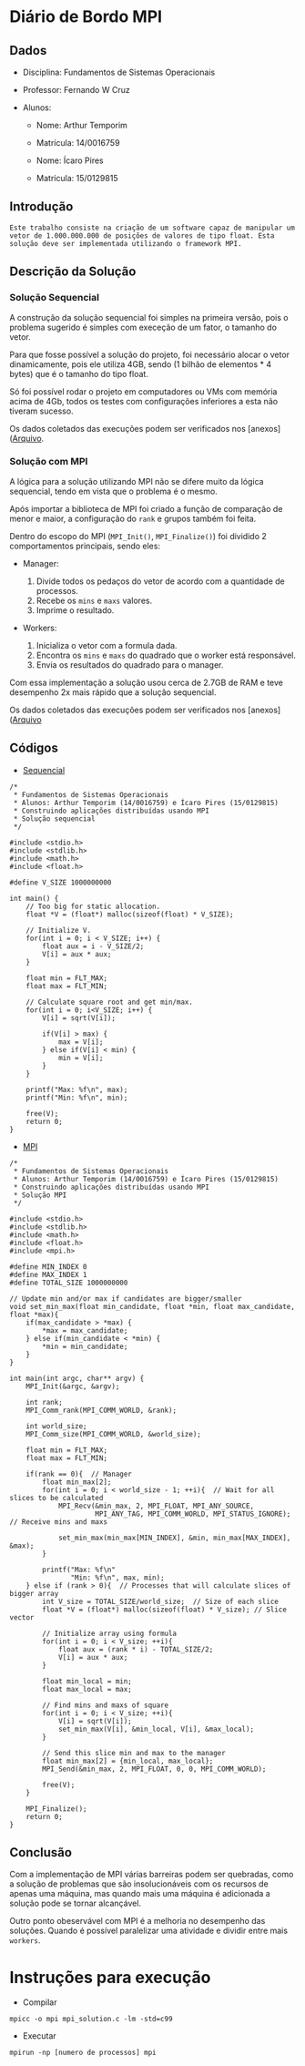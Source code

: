 # Diário de Bordo MPI

## Dados

* Disciplina: Fundamentos de Sistemas Operacionais
* Professor: Fernando W Cruz
* Alunos:

	* Nome: Arthur Temporim
	* Matrícula: 14/0016759

	* Nome: Ícaro Pires
	* Matrícula: 15/0129815

## Introdução

	Este trabalho consiste na criação de um software capaz de manipular um vetor de 1.000.000.000 de posições de valores de tipo float. Esta solução deve ser implementada utilizando o framework MPI.
	
## Descrição da Solução

### Solução Sequencial

A construção da solução sequencial foi simples na primeira versão, pois o problema sugerido é simples com execeção de um fator, o tamanho do vetor.

Para que fosse possível a solução do projeto, foi necessário alocar o vetor dinamicamente, pois ele utiliza 4GB, sendo (1 bilhão de elementos * 4 bytes) que é o tamanho do tipo float.

Só foi possível rodar o projeto em computadores ou VMs com memória acima de 4Gb, todos os testes com configurações inferiores a esta não tiveram sucesso.

Os dados coletados das execuções podem ser verificados nos [anexos]([Arquivo](https://github.com/icaropires/Fundamentos_Sistemas_Operacionais/blob/devel/mpi/doc/anexo_sequencial.md).

### Solução com MPI

A lógica para a solução utilizando MPI não se difere muito da lógica sequencial, tendo em vista que o problema é o mesmo.

Após importar a biblioteca de MPI foi criado a função de comparação de menor e maior, a configuração do `rank` e grupos também foi feita.

Dentro do escopo do MPI (`MPI_Init()`, `MPI_Finalize()`) foi dividido 2 comportamentos principais, sendo eles:

* Manager:

	1. Divide todos os pedaços do vetor de acordo com a quantidade de processos.
	2. Recebe os `mins` e `maxs` valores.
	3. Imprime o resultado.

* Workers:

	1. Inicializa o vetor com a formula dada.
	2. Encontra os `mins` e `maxs` do quadrado que o worker está responsável.
	3. Envia os resultados do quadrado para o manager.


Com essa implementação a solução usou cerca de 2.7GB de RAM e teve desempenho 2x mais rápido que a solução sequencial.

Os dados coletados das execuções podem ser verificados nos [anexos]([Arquivo](https://github.com/icaropires/Fundamentos_Sistemas_Operacionais/blob/devel/mpi/doc/anexo_mpi.md)

## Códigos

* [Sequencial](https://github.com/icaropires/Fundamentos_Sistemas_Operacionais/blob/devel/mpi/sequential_solution.c)

```
/*
 * Fundamentos de Sistemas Operacionais
 * Alunos: Arthur Temporim (14/0016759) e Ícaro Pires (15/0129815)
 * Construindo aplicações distribuídas usando MPI 
 * Solução sequencial
 */

#include <stdio.h>
#include <stdlib.h>
#include <math.h>
#include <float.h>

#define V_SIZE 1000000000

int main() {
	// Too big for static allocation.
	float *V = (float*) malloc(sizeof(float) * V_SIZE); 

	// Initialize V.
	for(int i = 0; i < V_SIZE; i++) {
		float aux = i - V_SIZE/2;
		V[i] = aux * aux;
	}

	float min = FLT_MAX;
	float max = FLT_MIN;

	// Calculate square root and get min/max.
	for(int i = 0; i<V_SIZE; i++) {
		V[i] = sqrt(V[i]);

		if(V[i] > max) {
			max = V[i];
		} else if(V[i] < min) {
			min = V[i];
		}
	}
	
	printf("Max: %f\n", max);
	printf("Min: %f\n", min);

	free(V);
	return 0;
}
```

* [MPI](https://github.com/icaropires/Fundamentos_Sistemas_Operacionais/blob/devel/mpi/mpi_solution.c)


```
/*
 * Fundamentos de Sistemas Operacionais
 * Alunos: Arthur Temporim (14/0016759) e Ícaro Pires (15/0129815)
 * Construindo aplicações distribuídas usando MPI 
 * Solução MPI
 */

#include <stdio.h>
#include <stdlib.h>
#include <math.h>
#include <float.h>
#include <mpi.h>

#define MIN_INDEX 0 
#define MAX_INDEX 1
#define TOTAL_SIZE 1000000000

// Update min and/or max if candidates are bigger/smaller
void set_min_max(float min_candidate, float *min, float max_candidate, float *max){
	if(max_candidate > *max) {
		*max = max_candidate;
	} else if(min_candidate < *min) {
		*min = min_candidate;
	}
}

int main(int argc, char** argv) {
	MPI_Init(&argc, &argv);

	int rank;
	MPI_Comm_rank(MPI_COMM_WORLD, &rank);

	int world_size;
	MPI_Comm_size(MPI_COMM_WORLD, &world_size);

	float min = FLT_MAX;
	float max = FLT_MIN;

	if(rank == 0){  // Manager
		float min_max[2];
		for(int i = 0; i < world_size - 1; ++i){  // Wait for all slices to be calculated
			MPI_Recv(&min_max, 2, MPI_FLOAT, MPI_ANY_SOURCE,
					 MPI_ANY_TAG, MPI_COMM_WORLD, MPI_STATUS_IGNORE);  // Receive mins and maxs

			set_min_max(min_max[MIN_INDEX], &min, min_max[MAX_INDEX], &max);
		}

		printf("Max: %f\n"
			   "Min: %f\n", max, min);
	} else if (rank > 0){  // Processes that will calculate slices of bigger array
		int V_size = TOTAL_SIZE/world_size;  // Size of each slice
		float *V = (float*) malloc(sizeof(float) * V_size); // Slice vector

		// Initialize array using formula
		for(int i = 0; i < V_size; ++i){
			float aux = (rank * i) - TOTAL_SIZE/2;
			V[i] = aux * aux;
		}

		float min_local = min;
		float max_local = max;
		
		// Find mins and maxs of square
		for(int i = 0; i < V_size; ++i){
			V[i] = sqrt(V[i]);
			set_min_max(V[i], &min_local, V[i], &max_local);
		}

		// Send this slice min and max to the manager
		float min_max[2] = {min_local, max_local};
		MPI_Send(&min_max, 2, MPI_FLOAT, 0, 0, MPI_COMM_WORLD);

		free(V);
	}

	MPI_Finalize();
	return 0;
}
```

## Conclusão

Com a implementação de MPI várias barreiras podem ser quebradas, como a solução de problemas que são insolucionáveis com os recursos de apenas uma máquina, mas quando mais uma máquina é adicionada a solução pode se tornar alcançável.

Outro ponto obeservável com MPI é a melhoria no desempenho das soluções. Quando é possível paralelizar uma atividade e dividir entre mais `workers`.

# Instruções para execução

* Compilar

`mpicc -o mpi mpi_solution.c -lm -std=c99`

* Executar

`mpirun -np [numero de processos] mpi`
